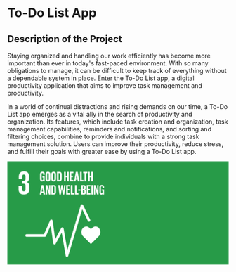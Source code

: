 # To-Do List App

## Description of the Project

  Staying organized and handling our work efficiently has become more important than ever in today's fast-paced environment. With so many obligations to manage, it can be difficult to keep track of everything without a dependable system in place. Enter the To-Do List app, a digital productivity application that aims to improve task management and productivity. 

  In a world of continual distractions and rising demands on our time, a To-Do List app emerges as a vital ally in the search of productivity and organization. Its features, which include task creation and organization, task management capabilities, reminders and notifications, and sorting and filtering choices, combine to provide individuals with a strong task management solution. Users can improve their productivity, reduce stress, and fulfill their goals with greater ease by using a To-Do List app.

![SDG3](SDG-3.png)
